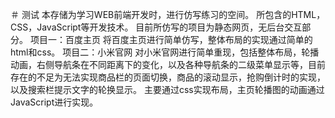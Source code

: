 ＃ 测试
本存储为学习WEB前端开发时，进行仿写练习的空间。
所包含的HTML，CSS，JavaScript等开发技术。
目前所仿写的项目为静态网页，无后台交互部分。
项目一：百度主页
将百度主页进行简单仿写，整体布局的实现通过简单的html和css。
项目二：小米官网
对小米官网进行简单重现，包括整体布局，轮播动画，右侧导航条在不同距离下的变化，以及各种导航条的二级菜单显示等，目前存在的不足为无法实现商品栏的页面切换，商品的滚动显示，抢购倒计时的实现，以及搜索栏提示文字的轮换显示。
主要通过css实现布局，主页轮播图的动画通过JavaScript进行实现。
